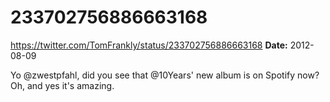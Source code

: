 # 233702756886663168
https://twitter.com/TomFrankly/status/233702756886663168
**Date:** 2012-08-09

Yo @zwestpfahl, did you see that @10Years' new album is on Spotify now? Oh, and yes it's amazing.

